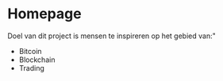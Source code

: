 # Homepage

Doel van dit project is mensen te inspireren op het gebied van:"

* Bitcoin
* Blockchain
* Trading

